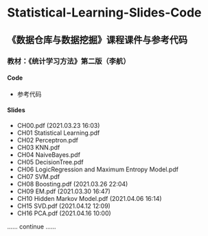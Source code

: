 # Statistical-Learning-Slides-Code

## 《数据仓库与数据挖掘》课程课件与参考代码

### 教材：《统计学习方法》第二版（李航）

#### Code 

- 参考代码

#### Slides

- CH00.pdf (2021.03.23 16:03)
- CH01 Statistical Learning.pdf
- CH02 Perceptron.pdf
- CH03 KNN.pdf
- CH04 NaiveBayes.pdf
- CH05 DecisionTree.pdf
- CH06 LogicRegression and Maximum Entropy Model.pdf
- CH07 SVM.pdf
- CH08 Boosting.pdf  (2021.03.26 22:04)
- CH09 EM.pdf (2021.03.30 16:47)
- CH10 Hidden Markov Model.pdf (2021.04.06 16:14)
- CH15 SVD.pdf (2021.04.12 12:09)
- CH16 PCA.pdf (2021.04.16 10:00)


...... continue ......
